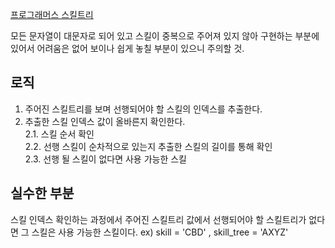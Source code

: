 [프로그래머스 스킬트리](https://school.programmers.co.kr/learn/courses/30/lessons/49993)

모든 문자열이 대문자로 되어 있고 스킬이 중복으로 주어져 있지 않아 구현하는 부분에 있어서 어려움은 없어 보이나 쉽게 놓칠 부분이 있으니 주의할 것.

## 로직

1. 주어진 스킬트리를 보며 선행되어야 할 스킬의 인덱스를 추출한다.
2. 추출한 스킬 인덱스 값이 올바른지 확인한다.  
   2.1. 스킬 순서 확인  
   2.2. 선행 스킬이 순차적으로 있는지 추출한 스킬의 길이를 통해 확인  
   2.3. 선행 될 스킬이 없다면 사용 가능한 스킬

## 실수한 부분

스킬 인덱스 확인하는 과정에서 주어진 스킬트리 값에서 선행되어야 할 스킬트리가 없다면 그 스킬은 사용 가능한 스킬이다.
ex) skill = 'CBD' , skill_tree = 'AXYZ'

